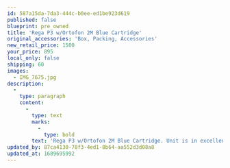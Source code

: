 ```yaml
---
id: 587a15da-7da3-444c-b0ee-ed1be923d619
published: false
blueprint: pre_owned
title: 'Rega P3 w/Ortofon 2M Blue Cartridge'
original_accessories: 'Box, Packing, Accessories'
new_retail_price: 1500
your_price: 895
local_only: false
shipping: 60
images:
  - IMG_7675.jpg
description:
  -
    type: paragraph
    content:
      -
        type: text
        marks:
          -
            type: bold
        text: 'Rega P3 w/Ortofon 2M Blue Cartridge. Unit is in excellent physical and functional condition with original box, packing and accessories. Unit sold as new for $1,500.00. '
updated_by: 87ca4130-78f3-4ed1-8b64-aa552d3d08a8
updated_at: 1689695992
---
```


